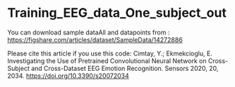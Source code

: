 # Training_EEG_data_One_subject_out
You can download sample dataAll and datapoints from : https://figshare.com/articles/dataset/SampleData/14272886

Please cite this article if you use this code: 
Cimtay, Y.; Ekmekcioglu, E. Investigating the Use of Pretrained Convolutional Neural Network on Cross-Subject and Cross-Dataset EEG Emotion Recognition. Sensors 2020, 20, 2034. https://doi.org/10.3390/s20072034
